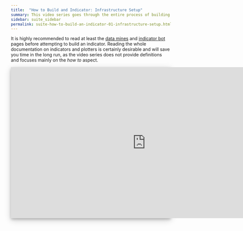 ```yaml
---
title:  "How to Build and Indicator: Infrastructure Setup"
summary: This video series goes through the entire process of building an indicator, step by step. 
sidebar: suite_sidebar
permalink: suite-how-to-build-an-indicator-01-infrastructure-setup.html
---
```


It is highly recommended to read at least the [data mines](suite-data-mines.html) and [indicator bot](suite-indicator-bots.html) pages before attempting to build an indicator. Reading the whole documentation on indicators and plotters is certainly desirable and will save you time in the long run, as the video series does not provide definitions and focuses mainly on the *how to* aspect.

<div style="background-color: white; box-shadow: 0 4px 8px 0 rgba(0, 0, 0, 0.2), 0 6px 20px 0 rgba(0, 0, 0, 0.19); margin-bottom: 35px; max-width: 850px; max-height: 476px;">
<iframe width="848" height="476" src="https://www.youtube.com/embed/KXKKS_o8Zjw" frameborder="0" allow="accelerometer; autoplay; encrypted-media; gyroscope; picture-in-picture" allowfullscreen></iframe>
</div>

